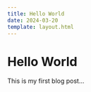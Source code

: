 ```yaml
---
title: Hello World
date: 2024-03-20
template: layout.html
---
```


# Hello World

This is my first blog post... 